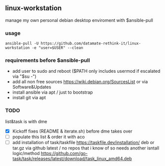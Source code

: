 ## linux-workstation
manage my own personal debian desktop enviroment with $ansible-pull

### usage
`ansible-pull -U https://github.com/datamate-rethink-it/linux-workstation -e "user=$USER" --clean`

### requirements before $ansible-pull
- add user to sudo and reboot ($PATH only includes usermod if  escalated via "$su -")
- add all non free sources https://wiki.debian.org/SourcesList or via Software&Updates
- install ansible via apt / just to bootstrap
- install git via apt

### TODO

list&task is with dme

- [x] Kickoff fixes (README & iterate.sh) before dme takes over
- [ ] populate this list & order it with aco
- [ ] add installation of task/taskfile https://taskfile.dev/installation/ deb or tar.gz via github latest / no repos that i know of so needs another isntall logic/method
https://github.com/go-task/task/releases/latest/download/task_linux_amd64.deb
